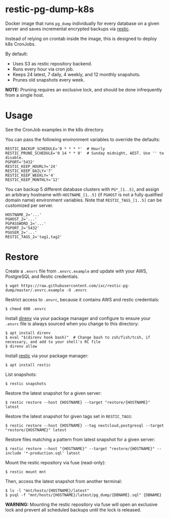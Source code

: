 # restic-pg-dump-k8s

Docker image that runs `pg_dump` individually for every database on a given server and saves incremental encrypted backups via [restic].

Instead of relying on crontab inside the image, this is designed to deploy k8s CronJobs.

By default:

- Uses S3 as restic repository backend.
- Runs every hour via cron job.
- Keeps 24 latest, 7 daily, 4 weekly, and 12 monthly snapshots.
- Prunes old snapshots every week.

**NOTE:** Pruning requires an exclusive lock, and should be done infrequently from a single host.


# Usage

See the CronJob examples in the k8s directory.

You can pass the following environment variables to override the defaults:

    RESTIC_BACKUP_SCHEDULE='0 * * * *'  # Hourly
    RESTIC_PRUNE_SCHEDULE='0 14 * * 0'  # Sunday midnight, AEST. Use '' to disable.
    PGPORT='5432'
    RESTIC_KEEP_HOURLY='24'
    RESTIC_KEEP_DAILY='7'
    RESTIC_KEEP_WEEKLY='4'
    RESTIC_KEEP_MONTHLY='12'

You can backup 5 different database clusters with `PG*_[1..5]`, and assign an arbitrary hostname with `HOSTNAME_[1..5]` (if `PGHOST` is not a fully qualified domain name) environment variables.  Note that `RESTIC_TAGS_[1..5]` can be customized per server.

    HOSTNAME_2='...'
    PGHOST_2='...'
    PGPASSWORD_2='...'
    PGPORT_2='5432'
    PGUSER_2='...'
    RESTIC_TAGS_2='tag1,tag2'


# Restore

Create a `.envrc` file from `.envrc.example` and update with your AWS, PostgreSQL and Restic credentials.

    $ wget https://raw.githubusercontent.com/ixc/restic-pg-dump/master/.envrc.example -O .envrc

Restrict access to `.envrc`, because it contains AWS and restic credentials:

    $ chmod 600 .envrc

Install [direnv] via your package manager and configure to ensure your `.envrc` file is always sourced when you change to this directory:

    $ apt install direnv
    $ eval "$(direnv hook bash)"  # Change bash to zsh/fish/tcsh, if necessary, and add to your shell's RC file
    $ direnv allow

Install [restic] via your package manager:

    $ apt install restic

List snapshots:

    $ restic snapshots

Restore the latest snapshot for a given server:

    $ restic restore --host {HOSTNAME} --target "restore/{HOSTNAME}" latest

Restore the latest snapshot for given tags set in `RESTIC_TAGS`:

    $ restic restore --host {HOSTNAME} --tag nextcloud,postgresql --target "restore/{HOSTNAME}" latest

Restore files matching a pattern from latest snapshot for a given server:

    $ restic restore --host "{HOSTNAME}" --target "restore/{HOSTNAME}" --include '*-production.sql' latest

Mount the restic repository via fuse (read-only):

    $ restic mount mnt

Then, access the latest snapshot from another terminal:

    $ ls -l "mnt/hosts/{HOSTNAME}/latest"
    $ psql -f "mnt/hosts/{HOSTNAME}/latest/pg_dump/{DBNAME}.sql" {DBNAME}

**WARNING:** Mounting the restic repository via fuse will open an exclusive lock and prevent all scheduled backups until the lock is released.


[direnv]: https://direnv.net/
[restic]: https://restic.net/
